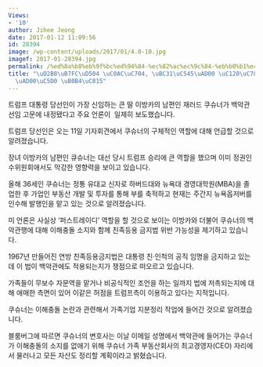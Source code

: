 ```yaml
---
Views:
- '10'
author: Jihee Jeong
date: 2017-01-12 11:09:56
id: 28394
image: /wp-content/uploads/2017/01/4.0-10.jpg
imagef: 2017-01-28394.jpg
permalink: /%ed%8a%b8%eb%9f%bc%ed%94%84-%ec%82%ac%ec%9c%84-%eb%b0%b1%ec%95%85%ea%b4%80-%ec%84%a0%ec%9e%84%eb%b3%b4%ec%a2%8c%ea%b4%80%ec%97%90-%eb%82%b4%ec%a0%95/
title: "\uD2B8\uB7FC\uD504 \uC0AC\uC704, \uBC31\uC545\uAD00 \uC120\uC784\uBCF4\uC88C\
  \uAD00\uC5D0 \uB0B4\uC815"
---
```


트럼프 대통령 당선인이 가장 신임하는 큰 딸 이방카의 남편인 재러드 쿠슈너가 백악관 선임 고문에 내정됐다고 주요 언론이  일제히 보도했습니다.

트럼프 당선인은 오는 11일 기자회견에서 쿠슈너의 구체적인 역할에 대해 언급할 것으로 알려졌습니다.

장녀 이방카의 남편인 큐슈너는 대선 당시 트럼프 승리에 큰 역할을 했으며 이미 정권인수위원회애서도 막강한 영향력을 보이고 있습니다.

올해 36세인 쿠슈너는 정통 유대교 신자로 하버드대와 뉴욕대 경영대학원(MBA)을 졸업한 후 가업인 부동산 개발 및 투자를 통해 부를 축적하고 현재는 주간지 뉴욕옵저버를 인수해 발행인을 맡고 있는 것으로 알려졌습니다.

미 언론은 사실상 ‘퍼스트레이디’ 역할을 할 것으로 보이는 이방카와 더불어 쿠슈너의 백악관행에 대해 이해충돌 소지와 함께 친족등용 금지법 위반 가능성을 제기하고 있습니다.

1967년 만들어진 연방 친족등용금지법은 대통령 친·인척의 공직 임명을 금지하고 있는데 이 법이 백악관에도 적용되는지가 쟁점으로 떠오르고 있습니다.

가족들이 무보수 자문역을 맡거나 비공식적인 조언을 하는 일까지 법에 저촉되는지에 대해 애매한 측면이 있어 이같은 허점을 트럼프측이 이용하고 있다는 지적입니다.

쿠슈너는 이해충돌 논란과 관련해서 가족기업 지분정리 작업에 들어간 것으로 알려졌습니다.

블룸버그에 따르면 쿠슈너의 변호사는 이날 이메일 성명에서 백악관에 들어가는 쿠슈너가 이해충돌의 소지를 없애기 위해 쿠슈너 가족 부동산회사의 최고경영자(CEO) 자리에서 물러나고 모든 자산도 정리할 계획이라고 밝혔습니다.